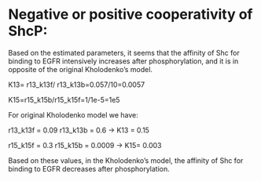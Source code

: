 # Negative or positive cooperativity of ShcP:

Based on the estimated parameters, it seems that the affinity of Shc for binding to EGFR intensively increases after phosphorylation, and it is in opposite of the original Kholodenko’s model.

K13= r13_k13f/ r13_k13b=0.057/10=0.0057

K15=r15_k15b/r15_k15f=1/1e-5=1e5


For original Kholodenko model we have:

r13_k13f = 0.09 
r13_k13b = 0.6 →                K13 = 0.15 

r15_k15f = 0.3 
r15_k15b = 0.0009  →            K15= 0.003
 
Based on these values, in the Kholodenko’s model, the affinity of Shc for binding to EGFR decreases after phosphorylation. 




